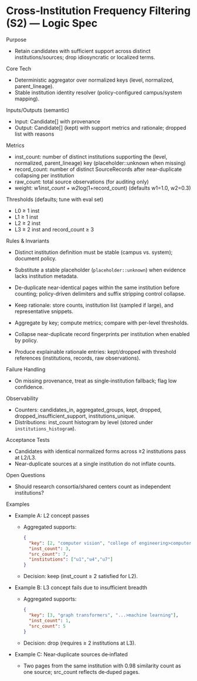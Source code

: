 # Cross‑Institution Frequency Filtering (S2) — Logic Spec

Purpose
- Retain candidates with sufficient support across distinct institutions/sources; drop idiosyncratic or localized terms.

Core Tech
- Deterministic aggregator over normalized keys (level, normalized, parent_lineage).
- Stable institution identity resolver (policy-configured campus/system mapping).

Inputs/Outputs (semantic)
- Input: Candidate[] with provenance
- Output: Candidate[] (kept) with support metrics and rationale; dropped list with reasons

Metrics
- inst_count: number of distinct institutions supporting the (level, normalized, parent_lineage) key (placeholder::unknown when missing)
- record_count: number of distinct SourceRecords after near-duplicate collapsing per institution
- raw_count: total source observations (for auditing only)
- weight: w1*inst_count + w2*log(1+record_count) (defaults w1=1.0, w2=0.3)

Thresholds (defaults; tune with eval set)
- L0 ≥ 1 inst
- L1 ≥ 1 inst
- L2 ≥ 2 inst
- L3 ≥ 2 inst and record_count ≥ 3

Rules & Invariants
- Distinct institution definition must be stable (campus vs. system); document policy.
- Substitute a stable placeholder (`placeholder::unknown`) when evidence lacks institution metadata.
- De-duplicate near-identical pages within the same institution before counting; policy-driven delimiters and suffix stripping control collapse.
- Keep rationale: store counts, institution list (sampled if large), and representative snippets.

- Aggregate by key; compute metrics; compare with per-level thresholds.
- Collapse near-duplicate record fingerprints per institution when enabled by policy.
- Produce explainable rationale entries: kept/dropped with threshold references (institutions, records, raw observations).

Failure Handling
- On missing provenance, treat as single‑institution fallback; flag low confidence.

Observability
- Counters: candidates_in, aggregated_groups, kept, dropped, dropped_insufficient_support, institutions_unique.
- Distributions: inst_count histogram by level (stored under `institutions_histogram`).

Acceptance Tests
- Candidates with identical normalized forms across ≥2 institutions pass at L2/L3.
- Near-duplicate sources at a single institution do not inflate counts.

Open Questions
- Should research consortia/shared centers count as independent institutions?

Examples
- Example A: L2 concept passes
  - Aggregated supports:
    ```json
    {
      "key": [2, "computer vision", "college of engineering>computer science"],
      "inst_count": 3,
      "src_count": 7,
      "institutions": ["u1","u4","u7"]
    }
    ```
  - Decision: keep (inst_count ≥ 2 satisfied for L2).

- Example B: L3 concept fails due to insufficient breadth
  - Aggregated supports:
    ```json
    {
      "key": [3, "graph transformers", "...>machine learning"],
      "inst_count": 1,
      "src_count": 5
    }
    ```
  - Decision: drop (requires ≥ 2 institutions at L3).

- Example C: Near‑duplicate sources de‑inflated
  - Two pages from the same institution with 0.98 similarity count as one source; src_count reflects de‑duped pages.
